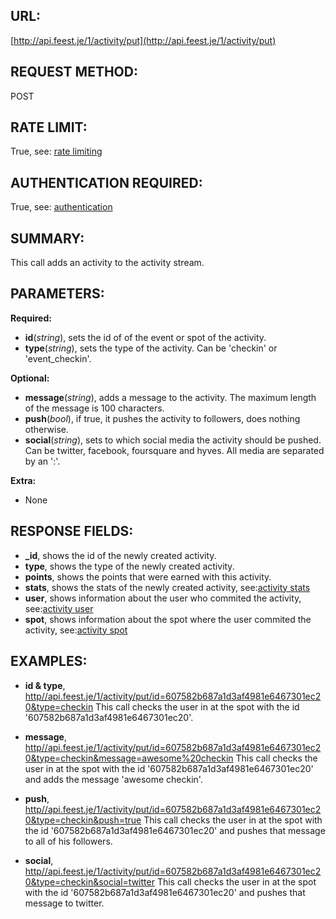 URL:
----
[http://api.feest.je/1/activity/put](http://api.feest.je/1/activity/put)

REQUEST METHOD:
---------------
POST

RATE LIMIT:
-----------
True, see: [rate limiting](<link naar ratelimitpagina>)

AUTHENTICATION REQUIRED:
------------------------
True, see: [authentication](<link naar authenticationpagina>)

SUMMARY:
--------
This call adds an activity to the activity stream.

PARAMETERS:
-----------

**Required:**

 - **id**(*string*), sets the id of of the event or spot of the activity.
 - **type**(*string*), sets the type of the activity. Can be 'checkin' or 'event_checkin'.

**Optional:**

 - **message**(*string*), adds a message to the activity. The maximum length of the message is 100 characters.
 - **push**(*bool*), if true, it pushes the activity to followers, does nothing otherwise.
 - **social**(*string*), sets to which social media the activity should be pushed. Can be twitter, facebook, foursquare and hyves. All media are separated by an ':'.
 
 
**Extra:**

 - None

RESPONSE FIELDS:
----------------
 - **_id**, shows the id of the newly created activity.
 - **type**, shows the type of the newly created activity.
 - **points**, shows the points that were earned with this activity.
 - **stats**, shows the stats of the newly created activity, see:[activity stats](<link naar stats pagina>)
 - **user**, shows information about the user who commited the activity, see:[activity user](<link naar user pagina>)
 - **spot**, shows information about the spot where the user commited the activity, see:[activity spot](<link naar spot pagina>)
 

EXAMPLES:
---------
 
 - **id & type**, [http//api.feest.je/1/activity/put/id=607582b687a1d3af4981e6467301ec20&type=checkin](http//api.feest.je/1/activity/put/id=607582b687a1d3af4981e6467301ec20&type=checkin)
 This call checks the user in at the spot with the id '607582b687a1d3af4981e6467301ec20'.
 
 - **message**, [http//api.feest.je/1/activity/put/id=607582b687a1d3af4981e6467301ec20&type=checkin&message=awesome%20checkin](http//api.feest.je/1/activity/put/id=607582b687a1d3af4981e6467301ec20&type=checkin&message=awesome%checkin)
 This call checks the user in at the spot with the id '607582b687a1d3af4981e6467301ec20' and adds the message 'awesome checkin'.
 
 - **push**, [http//api.feest.je/1/activity/put/id=607582b687a1d3af4981e6467301ec20&type=checkin&push=true](http//api.feest.je/1/activity/put/id=607582b687a1d3af4981e6467301ec20&type=checkin&push=true)
 This call checks the user in at the spot with the id '607582b687a1d3af4981e6467301ec20' and pushes that message to all of his followers.
 
 - **social**, [http//api.feest.je/1/activity/put/id=607582b687a1d3af4981e6467301ec20&type=checkin&social=twitter](http//api.feest.je/1/activity/put/id=607582b687a1d3af4981e6467301ec20&type=checkin&social=twitter)
 This call checks the user in at the spot with the id '607582b687a1d3af4981e6467301ec20' and pushes that message to twitter.